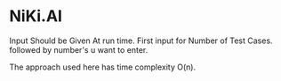 # NiKi.AI
Input Should be Given At run time.
First input for Number of Test Cases.
followed by number's u want to enter.

The approach used here has time complexity O(n). 


